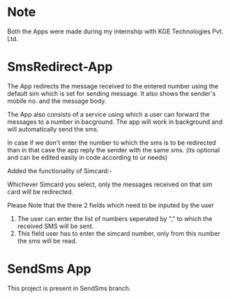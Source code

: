 # Note

Both the Apps were made during my internship with KGE Technologies Pvt. Ltd.

# SmsRedirect-App

The App redirects the message received to the entered number using the default sim which is set for sending message. It also shows the sender's mobile no. and the message body. 

The App also consists of a service using which a user can forward the messages to a number in bacground. The app will work in background and will automatically send the sms.

In case if we don't enter the number to which the sms is to be redirected than in that case the app reply the sender with the same sms. (its optional and can be edited easily in code according to ur needs)

Added the functionality of Simcard:- 
 
Whichever Simcard you select, only the messages received on that sim card will be redirected.

Please Note that the there 2 fields which need to be inputed by the user

 1. The user can enter the list of numbers seperated by "," to which the received SMS will be sent.
 2. This field user has to enter the simcard number, only from this number the sms will be read. 

# SendSms App

This project is present in SendSms branch.
